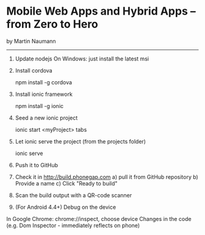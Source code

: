 Mobile Web Apps and Hybrid Apps – from Zero to Hero
===
by Martin Naumann

---

1. Update nodejs On Windows: just install the latest msi

2. Install cordova
 
    npm install -g cordova

3. Install ionic framework

    npm install -g ionic

4. Seed a new ionic project

    ionic start &lt;myProject&gt; tabs

5. Let ionic serve the project (from the projects folder)

    ionic serve

6. Push it to GitHub

7. Check it in http://build.phonegap.com
a) pull it from GitHub repository
b) Provide a name
c) Click "Ready to build"

8. Scan the build output with a QR-code scanner

9. (For Android 4.4+) Debug on the device

In Google Chrome: chrome://inspect, choose device
Changes in the code (e.g. Dom Inspector - immediately reflects on phone)
